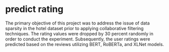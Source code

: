 # predict rating
The primary objective of this project was to address the issue of data sparsity in the hotel dataset prior to applying collaborative filtering techniques. The rating values were dropped by 30 percent randomly in order to conduct the experiment. Subsequently, the user ratings were predicted based on the reviews utilizing BERT, RoBERTa, and XLNet models.

